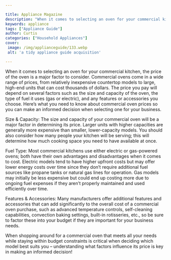 ```yaml
---

title: Appliance Magazine
description: "When it comes to selecting an oven for your commercial kitchen, the price of the oven is a major factor to consider. Commercial ov...you wont regret reading on"
keywords: appliance
tags: ["Appliance Guide"]
author: Curtis
categories: ["Household Appliances"]
cover: 
 image: /img/applianceguide/133.webp
 alt: 'a tidy appliance guide acquisition'

---
```


When it comes to selecting an oven for your commercial kitchen, the price of the oven is a major factor to consider. Commercial ovens come in a wide range of prices, from relatively inexpensive countertop models to large, high-end units that can cost thousands of dollars. The price you pay will depend on several factors such as the size and capacity of the oven, the type of fuel it uses (gas or electric), and any features or accessories you choose. Here’s what you need to know about commercial oven prices so you can make an informed decision when selecting one for your business. 

Size & Capacity: The size and capacity of your commercial oven will be a major factor in determining its price. Larger units with higher capacities are generally more expensive than smaller, lower-capacity models. You should also consider how many people your kitchen will be serving; this will determine how much cooking space you need to have available at once. 

Fuel Type: Most commercial kitchens use either electric or gas-powered ovens; both have their own advantages and disadvantages when it comes to cost. Electric models tend to have higher upfront costs but may offer lower energy costs over time since they don’t require additional fuel sources like propane tanks or natural gas lines for operation. Gas models may initially be less expensive but could end up costing more due to ongoing fuel expenses if they aren’t properly maintained and used efficiently over time. 

Features & Accessories: Many manufacturers offer additional features and accessories that can add significantly to the overall cost of a commercial oven purchase, such as advanced temperature controls, self-cleaning capabilities, convection baking settings, built-in rotisseries, etc., so be sure to factor these into your budget if they are important for your business needs. 

When shopping around for a commercial oven that meets all your needs while staying within budget constraints is critical when deciding which model best suits you – understanding what factors influence its price is key in making an informed decision!
